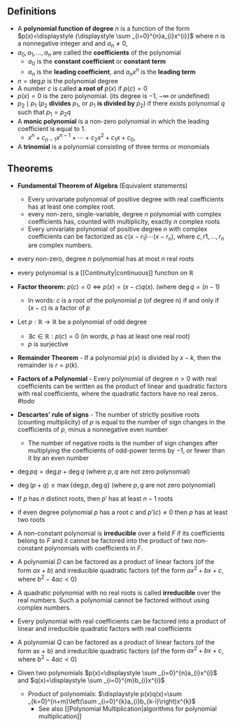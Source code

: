 ## Definitions 

- A **polynomial function of degree** $n$ is a function of the form $p(x)=\displaystyle  {\displaystyle \sum _{i=0}^{n}a_{i}x^{i}}$ where $n$ is a nonnegative integer and and $a_{n}\neq 0$,
- $a_{0},a_{1},\dots,a_{n}$ are called the **coefficients** of the polynomial
	- $a_{0}$ is the **constant coefficient** or **constant term**
	- $a_{n}$ is the **leading coefficient**, and $a_{n}x^n$ is the **leading term**
- $n=\deg{p}$ is the polynomial degree 
- A number $c$ is called **a root of** $p(x)$ if $p(c)=0$
- $p(x)=0$ is the zero polynomial. (its degree is $-1$, $-\infty$ or undefined)
- $p_{2}\mid{p_{1}}$ ($p_{2}$ **divides** $p_{1}$, or $p_{1}$ **is divided by** $p_{2}$) if there exists polynomial $q$ such that $p_{1}=p_{2}q$
- A **monic polynomial** is a non-zero polynomial in which the leading coefficient is equal to 1.
	- $\displaystyle  x^{n}+c_{n-1}x^{n-1}+\cdots +c_{2}x^{2}+c_{1}x+c_{0},$
- A **trinomial** is a polynomial consisting of three terms or monomials

## Theorems 

- **Fundamental Theorem of Algebra** (Equivalent statements)
	- Every univariate polynomial of positive degree with real coefficients has at least one complex root.
	- every non-zero, single-variable, degree $n$ polynomial with complex coefficients has, counted with multiplicity, exactly $n$ complex roots
	- Every univariate polynomial of positive degree $n$ with complex coefficients can be factorized as $c(x−r_{1})⋯(x−r_{n})$, where $c,r1,…,r_{n}$ are complex numbers.
- every non-zero, degree $n$ polynomial has at most $n$ real roots
- every polynomial is a [[Continuity|continuous]] function on $\mathbb{R}$
- **Factor theorem:** $p(c)=0\iff p(x)=(x-c)q(x)$. (where $\deg{q}=(n-1)$
	- In words: $c$ is a root of the polynomial $p$ (of degree n) if and only if $(x−c)$ is a factor of $p$
- Let $p:\mathbb{R}\to \mathbb{R}$ be a polynomial of odd degree
	- $\exists c\in{\mathbb{R}}:p(c)=0$ (in words, $p$ has at least one real root)
	- $p$ is surjective
- **Remainder Theorem** - If a polynomial $p(x)$ is divided by $x − k$, then the remainder is $r = p(k)$. 
- **Factors of a Polynomial** - Every polynomial of degree $n > 0$ with real coefficients can be written as the product of linear and quadratic factors with real coefficients, where the quadratic factors have no real zeros. #todo 
- **Descartes' rule of signs** - The number of strictly positive roots (counting multiplicity) of $p$ is equal to the number of sign changes in the coefficients of $p$, minus a nonnegative even number
	- The number of negative roots is the number of sign changes after multiplying the coefficients of odd-power terms by $−1$, or fewer than it by an even number
- $\deg{pq}=\deg{p}+\deg{q}$ (where $p,q$ are not zero polynomial)
- $\deg{(p+q)}\leq \max\{ {\deg{p},\deg{q}} \}$ (where $p,q$ are not zero polynomial)
- If $p$ has $n$ distinct roots, then $p'$ has at least $n-1$ roots
- if even degree polynomial $p$ has a root $c$ and $p'(c)\neq 0$ then $p$ has at least two roots



- A non-constant polynomial is **irreducible** over a field $F$ if its coefficients belong to $F$ and it cannot be factored into the product of two non-constant polynomials with coefficients in $F$.

- A polynomial $D$ can be factored as a product of linear factors (of the form $ax + b$) and irreducible quadratic factors (of the form $ax^2 + bx + c$, where $b^2 - 4ac <0$)


- A quadratic polynomial with no real roots is called **irreducible** over the real numbers. Such a polynomial cannot be factored without using complex numbers.
- Every polynomial with real coefficients can be factored into a product of linear and irreducible quadratic factors with real coefficients
- A polynomial $Q$ can be factored as a product of linear factors (of the form ax + b) and irreducible quadratic factors (of the form $ax^2 + bx + c$, where $b^2 - 4ac <0$)

- Given two polynomials $p(x)=\displaystyle \sum _{i=0}^{n}a_{i}x^{i}$ and $q(x)=\displaystyle \sum _{i=0}^{m}b_{i}x^{i}$
	- Product of polynomials: $\displaystyle p(x)q(x)=\sum _{k=0}^{n+m}\left(\sum _{i=0}^{k}a_{i}b_{k-i}\right)x^{k}$
		- See also [[Polynomial Multiplication|algorithms for polynomial multiplication]]  
